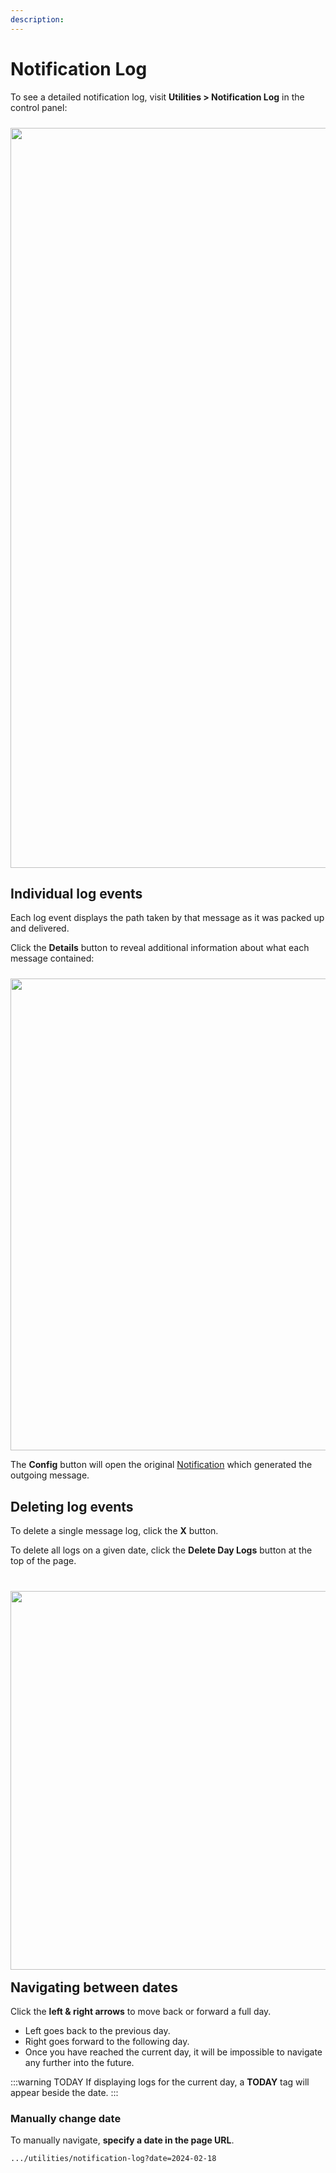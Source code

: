 ```yaml
---
description:
---
```


# Notification Log

To see a detailed notification log, visit **Utilities > Notification Log** in the control panel:

<img class="dropshadow" src="/images/logs/notification-log.png" alt="" style="width:1184px; margin-top:10px">

## Individual log events

Each log event displays the path taken by that message as it was packed up and delivered.

Click the **Details** button to reveal additional information about what each message contained:

<img src="/images/logs/log-details.png" alt="" style="width:755px; margin-top:10px">

The **Config** button will open the original [Notification](/elements) which generated the outgoing message.

## Deleting log events

To delete a single message log, click the **X** button.

To delete all logs on a given date, click the **Delete Day Logs** button at the top of the page.

<img class="dropshadow" src="/images/logs/log-header.png" alt="" style="width:606px; margin-top:26px; margin-bottom:-14px;">

## Navigating between dates

Click the **left & right arrows** to move back or forward a full day.

- Left goes back to the previous day.
- Right goes forward to the following day.
- Once you have reached the current day, it will be impossible to navigate any further into the future.

:::warning TODAY
If displaying logs for the current day, a **TODAY** tag will appear beside the date.
:::

### Manually change date

To manually navigate, **specify a date in the page URL**.

```
.../utilities/notification-log?date=2024-02-18
```
